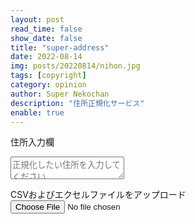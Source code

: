 ```yaml
---
layout: post
read_time: false
show_date: false
title: "super-address"
date: 2022-08-14
img: posts/20220814/nihon.jpg
tags: [copyright]
category: opinion
author: Super Nekochan
description: "住所正規化サービス"
enable: true
---
```

住所入力欄
<textarea class="input_address" placeholder="正規化したい住所を入力してください" ></textarea>
CSVおよびエクセルファイルをアップロード
<input class="input_address_file" type="file" accept=".csv,	.xlsx, .xls">




<!--
<tweet>tweetタグのテスト</tweet> 
testページ [test](https://www.rollingstone.com/music/music-features/nirvana-kurt-cobain-ai-song-1146444/) 

 End flex-container 
動画コンテンツだおら

<iframe width="560" height="315" src="https://www.youtube.com/watch?v=R4Fpr7wzkvY" title="YouTube video player" frameborder="0" allow="accelerometer; autoplay; clipboard-write; encrypted-media; gyroscope; picture-in-picture" allowfullscreen></iframe>
-->